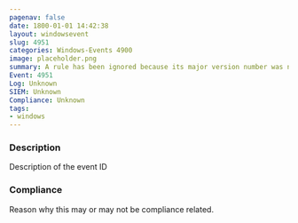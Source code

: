 ```yaml
---
pagenav: false
date: 1800-01-01 14:42:38
layout: windowsevent
slug: 4951
categories: Windows-Events 4900
image: placeholder.png
summary: A rule has been ignored because its major version number was not recognized by Windows Firewall
Event: 4951
Log: Unknown
SIEM: Unknown
Compliance: Unknown
tags:
- windows
---
```


### Description

Description of the event ID

### Compliance

Reason why this may or may not be compliance related.

